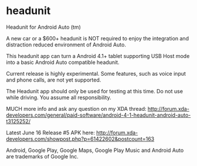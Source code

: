 # headunit
Headunit for Android Auto (tm)

A new car or a $600+ headunit is NOT required to enjoy the integration and distraction reduced environment of Android Auto.

This headunit app can turn a Android 4.1+ tablet supporting USB Host mode into a basic Android Auto compatible headunit.

Current release is highly experimental. Some features, such as voice input and phone calls, are not yet supported.

The Headunit app should only be used for testing at this time. Do not use while driving. You assume all responsibility.

MUCH more info and ask any question on my XDA thread: http://forum.xda-developers.com/general/paid-software/android-4-1-headunit-android-auto-t3125252/

Latest June 16 Release #5 APK here: http://forum.xda-developers.com/showpost.php?p=61422602&postcount=163

Android, Google Play, Google Maps, Google Play Music and Android Auto are trademarks of Google Inc.
